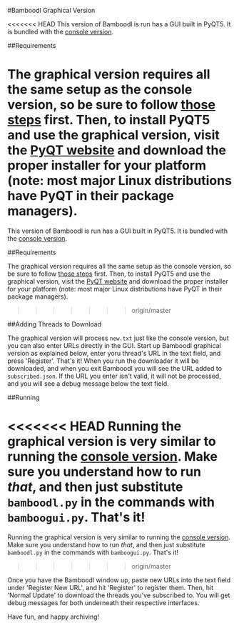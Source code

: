 
#Bamboodl Graphical Version

<<<<<<< HEAD
This version of Bamboodl is run has a GUI built in PyQT5. It is bundled with the [console version](tutorial_console.md#bamboodl-console-version).

##Requirements

The graphical version requires all the same setup as the console version, so be sure to follow [those steps](tutorial_console.md#requirements) first. Then, to install PyQT5 and use the graphical version, visit the [PyQT website](http://www.riverbankcomputing.com/software/pyqt/download5) and download the proper installer for your platform (note: most major Linux distributions have PyQT in their package managers). 
=======
This version of Bamboodl is run has a GUI built in PyQT5. It is bundled with the [console version](blob/master/tutorial_console.md#bamboodl-console-version).

##Requirements

The graphical version requires all the same setup as the console version, so be sure to follow [those steps](blob/master/tutorial_console.md#requirements) first. Then, to install PyQT5 and use the graphical version, visit the [PyQT website](http://www.riverbankcomputing.com/software/pyqt/download5) and download the proper installer for your platform (note: most major Linux distributions have PyQT in their package managers). 
>>>>>>> origin/master

##Adding Threads to Download

The graphical version will process `new.txt` just like the console version, but you can also enter URLs directly in the GUI. Start up Bamboodl graphical version as explained below, enter yoru thread's URL in the text field, and press 'Register'. That's it! When you run the downloader it will be downloaded, and when you exit Bamboodl you will see the URL added to `subscribed.json`. If the URL you enter isn't valid, it will not be processed, and you will see a debug message below the text field.

##Running

<<<<<<< HEAD
Running the graphical version is very similar to running the [console version](tutorial_console.md#requirements). Make sure you understand how to run *that*, and then just substitute `bamboodl.py` in the commands with `bamboogui.py`. That's it!
=======
Running the graphical version is very similar to running the [console version](blob/master/tutorial_console.md#requirements). Make sure you understand how to run *that*, and then just substitute `bamboodl.py` in the commands with `bamboogui.py`. That's it!
>>>>>>> origin/master

Once you have the Bamboodl window up, paste new URLs into the text field under 'Register New URL', and hit 'Register' to register them. Then, hit 'Normal Update' to download the threads you've subscribed to. You will get debug messages for both underneath their respective interfaces.

Have fun, and happy archiving!
